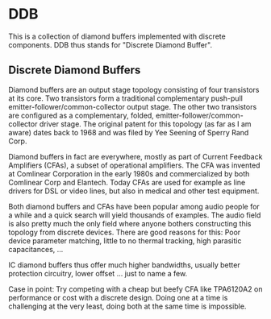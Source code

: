 # DDB

This is a collection of diamond buffers implemented with discrete components. DDB thus stands for "Discrete Diamond Buffer".

## Discrete Diamond Buffers

Diamond buffers are an output stage topology consisting of four transistors at its core. 
Two transistors form a traditional complementary push-pull emitter-follower/common-collector output stage. 
The other two transistors are configured as a complementary, folded, emitter-follower/common-collector driver stage.
The original patent for this topology (as far as I am aware) dates back to 1968 and was filed by Yee Seening of Sperry Rand Corp.

Diamond buffers in fact are everywhere, mostly as part of Current Feedback Amplifiers (CFAs), a subset of operational amplifiers.
The CFA was invented at Comlinear Corporation in the early 1980s and commercialized by both Comlinear Corp and Elantech.
Today CFAs are used for example as line drivers for DSL or video lines, but also in medical and other test equipment.

Both diamond buffers and CFAs have been popular among audio people for a while and a quick search will yield thousands of examples.
The audio field is also pretty much the only field where anyone bothers constructing this topology from discrete devices.
There are good reasons for this: Poor device parameter matching, little to no thermal tracking, high parasitic capacitances, ...

IC diamond buffers thus offer much higher bandwidths, usually better protection circuitry, lower offset ... just to name a few.

Case in point: Try competing with a cheap but beefy CFA like TPA6120A2 on performance or cost with a discrete design.
Doing one at a time is challenging at the very least, doing both at the same time is impossible.
